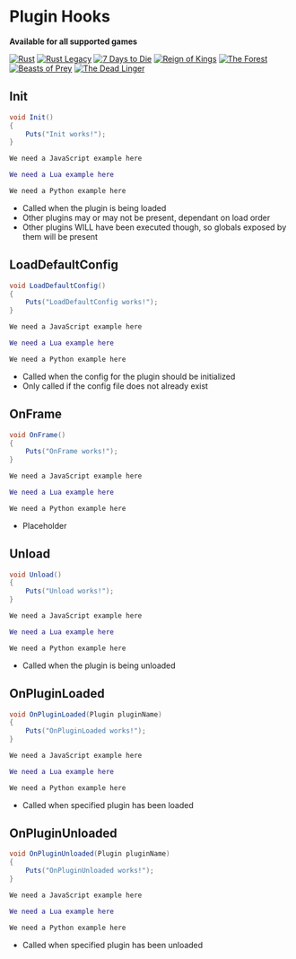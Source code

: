 # Plugin Hooks

**Available for all supported games**

[![Rust](rust/favicon-32x32.png)](/Docs/rust/)
[![Rust Legacy](legacy/favicon-32x32.png)](/Docs/legacy/)
[![7 Days to Die](sdtd/favicon-32x32.png)](/Docs/sdtd/)
[![Reign of Kings](rok/favicon-32x32.png)](/Docs/rok/)
[![The Forest](forest/favicon-32x32.png)](/Docs/forest/)
[![Beasts of Prey](bop/favicon-32x32.png)](/Docs/bop/)
[![The Dead Linger](tdl/favicon-32x32.png)](/Docs/tdl/)

## Init

``` csharp
void Init()
{
    Puts("Init works!");
}
```

``` javascript
We need a JavaScript example here
```

``` lua
We need a Lua example here
```

``` python
We need a Python example here
```

 * Called when the plugin is being loaded
 * Other plugins may or may not be present, dependant on load order
 * Other plugins WILL have been executed though, so globals exposed by them will be present

## LoadDefaultConfig

``` csharp
void LoadDefaultConfig()
{
    Puts("LoadDefaultConfig works!");
}
```

``` javascript
We need a JavaScript example here
```

``` lua
We need a Lua example here
```

``` python
We need a Python example here
```

 * Called when the config for the plugin should be initialized
 * Only called if the config file does not already exist

## OnFrame

``` csharp
void OnFrame()
{
    Puts("OnFrame works!");
}
```

``` javascript
We need a JavaScript example here
```

``` lua
We need a Lua example here
```

``` python
We need a Python example here
```

 * Placeholder

## Unload

``` csharp
void Unload()
{
    Puts("Unload works!");
}
```

``` javascript
We need a JavaScript example here
```

``` lua
We need a Lua example here
```

``` python
We need a Python example here
```

 * Called when the plugin is being unloaded

## OnPluginLoaded

``` csharp
void OnPluginLoaded(Plugin pluginName)
{
    Puts("OnPluginLoaded works!");
}
```

``` javascript
We need a JavaScript example here
```

``` lua
We need a Lua example here
```

``` python
We need a Python example here
```

 * Called when specified plugin has been loaded

## OnPluginUnloaded

``` csharp
void OnPluginUnloaded(Plugin pluginName)
{
    Puts("OnPluginUnloaded works!");
}
```

``` javascript
We need a JavaScript example here
```

``` lua
We need a Lua example here
```

``` python
We need a Python example here
```

 * Called when specified plugin has been unloaded
